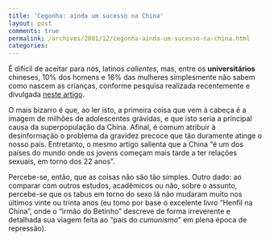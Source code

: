 ```yaml
---
title: 'Cegonha: ainda um sucesso na China'
layout: post
comments: true
permalink: /archives/2001/12/cegonha-ainda-um-sucesso-na-china.html
categories:
---
```

É difícil de aceitar para nós, latinos *calientes*, mas, entre os **universitários** chineses, 10% dos homens e 16% das mulheres simplesmente não sabem como nascem as crianças, conforme pesquisa realizada recentemente e divulgada <a href=http://ultimosegundo.ig.com.br/home/editorial/stories/editorial_body/0,1205,691981,00.html >neste artigo</a>.

O mais bizarro é que, ao ler isto, a primeira coisa que vem à cabeça é a imagem de milhões de adolescentes grávidas, e que isto seria a principal causa da superpopulação da China. Afinal, é comum atribuir à desinformação o problema da gravidez precoce que tão duramente atinge o nosso país. Entretanto, o mesmo artigo salienta que a China &#8220;é um dos países do mundo onde os jovens começam mais tarde a ter relações sexuais, em torno dos 22 anos&#8221;.

Percebe-se, então, que as coisas não são tão simples. Outro dado: ao comparar com outros estudos, acadêmicos ou não, sobre o assunto, percebe-se que os tabus em torno do sexo lá não mudaram muito nos últimos vinte ou trinta anos (eu tomo por base o excelente livro &#8220;Henfil na China&#8221;, onde o &#8220;irmão do Betinho&#8221; descreve de forma irreverente e detalhada sua viagem feita ao &#8220;país do *cumunismo*&#8221; em plena época de repressão).